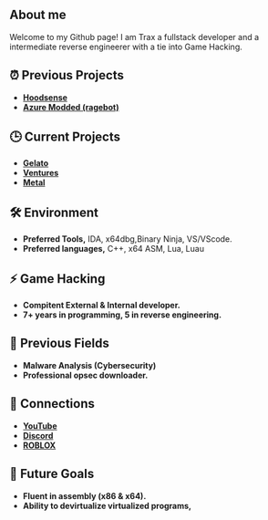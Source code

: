 ## About me
Welcome to my Github page! I am Trax a fullstack developer and a intermediate reverse engineerer with a tie into Game Hacking.

## ⏰ Previous Projects 
- **[Hoodsense](https://www.youtube.com/watch?v=8orJ8hUIczQ)**
- **[Azure Modded (ragebot)](https://discord.gg/azuremodded)**
## 🕒 Current Projects
- **[Gelato](https://discord.gg/7uKhy3ccEd)**
- **[Ventures](https://discord.gg/invite/v3n)**
- **[Metal](https://discord.gg/DPwtMjMe)**
## 🛠️ Environment
- **Preferred Tools,** IDA, x64dbg,Binary Ninja, VS/VScode.
- **Preferred languages,** C++, x64 ASM, Lua, Luau
## ⚡ Game Hacking
- **Compitent External & Internal developer.**
- **7+ years in programming, 5 in reverse engineering.**
## 🔭 Previous Fields
- **Malware Analysis (Cybersecurity)**
- **Professional opsec downloader.**
## 💬 Connections
- **[YouTube](https://www.youtube.com/@traxcancode)**
- **[Discord](https://discord.com/users/1274005742076035164)**
- **[ROBLOX](https://www.roblox.com/users/2647531350/profile)**
## 🌱 Future Goals
- **Fluent in assembly (x86 & x64).**
- **Ability to devirtualize virtualized programs,**
<!--
**Traxcancode/Traxcancode** is a ✨ _special_ ✨ repository because its `README.md` (this file) appears on your GitHub profile.

Here are some ideas to get you started:

- 🔭 I’m currently working on ...
- 🌱 I’m currently learning ...
- 👯 I’m looking to collaborate on ...
- 🤔 I’m looking for help with ...
- 💬 Ask me about ...
- 📫 How to reach me: ...
- 😄 Pronouns: ...
- ⚡ Fun fact: ...
-->
